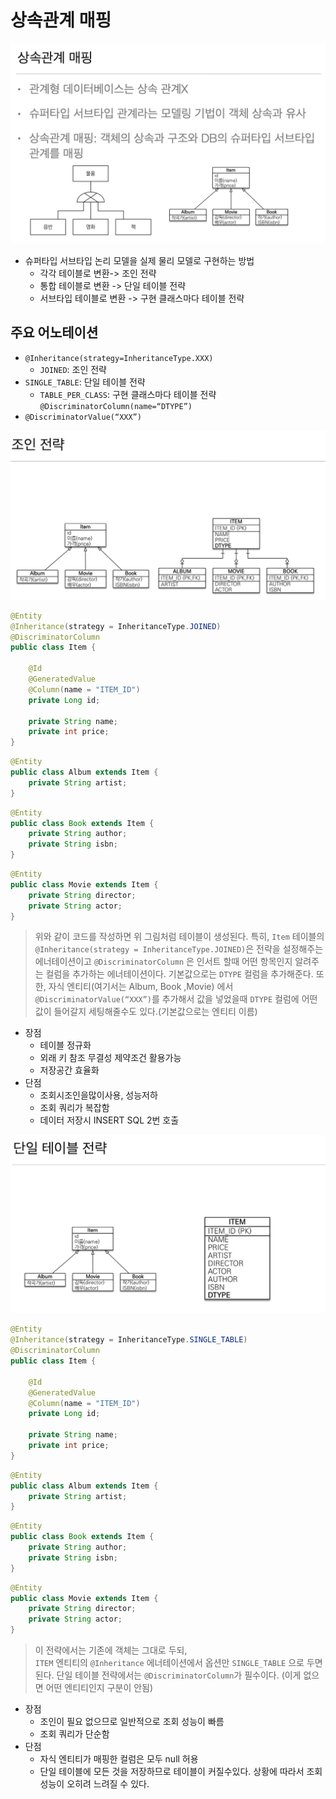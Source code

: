 # 상속관계 매핑

<img src="src/7.%20고급%20매핑/data1.png">

* 슈퍼타입 서브타입 논리 모델을 실제 물리 모델로 구현하는 방법
  * 각각 테이블로 변환-> 조인 전략
  * 통합 테이블로 변환 -> 단일 테이블 전략
  * 서브타입 테이블로 변환 -> 구현 클래스마다 테이블 전략

## 주요 어노테이션

* `@Inheritance(strategy=InheritanceType.XXX)` 
  * `JOINED`: 조인 전략
* `SINGLE_TABLE`: 단일 테이블 전략
  * `TABLE_PER_CLASS`: 구현 클래스마다 테이블 전략 `@DiscriminatorColumn(name=“DTYPE”)`
* `@DiscriminatorValue(“XXX”)`

<img src="src/7.%20고급%20매핑/data2.png">

```java
@Entity
@Inheritance(strategy = InheritanceType.JOINED)
@DiscriminatorColumn
public class Item {

    @Id
    @GeneratedValue
    @Column(name = "ITEM_ID")
    private Long id;

    private String name;
    private int price;
}
```

```java
@Entity
public class Album extends Item {
    private String artist;
}
```

```java
@Entity
public class Book extends Item {
    private String author;
    private String isbn;
}
```

```java
@Entity
public class Movie extends Item {
    private String director;
    private String actor;
}
```

> 위와 같이 코드를 작성하면 위 그림처럼 테이블이 생성된다.
> 특히, `Item` 테이블의 `@Inheritance(strategy = InheritanceType.JOINED)`은 전략을 설정해주는 에너테이션이고
> `@DiscriminatorColumn` 은 인서트 할때 어떤 항목인지 알려주는 컬럼을 추가하는 에너테이션이다.
> 기본값으로는 `DTYPE` 컬럼을 추가해준다.
> 또한, 자식 엔티티(여기서는 Album, Book ,Movie) 에서 `@DiscriminatorValue(“XXX”)`를 추가해서 값을 넣었을때 `DTYPE` 컬럼에 어떤값이 들어갈지 세팅해줄수도 있다.(기본값으로는 엔티티 이름)

* 장점
  * 테이블 정규화
  * 외래 키 참조 무결성 제약조건 활용가능 
  * 저장공간 효율화
* 단점
  * 조회시조인을많이사용, 성능저하
  * 조회 쿼리가 복잡함
  * 데이터 저장시 INSERT SQL 2번 호출



<img src="src/7.%20고급%20매핑/data3.png">

```java
@Entity
@Inheritance(strategy = InheritanceType.SINGLE_TABLE)
@DiscriminatorColumn
public class Item {

    @Id
    @GeneratedValue
    @Column(name = "ITEM_ID")
    private Long id;

    private String name;
    private int price;
}
```

```java
@Entity
public class Album extends Item {
    private String artist;
}
```

```java
@Entity
public class Book extends Item {
    private String author;
    private String isbn;
}
```

```java
@Entity
public class Movie extends Item {
    private String director;
    private String actor;
}
```

> 이 전략에서는 기존에 객체는 그대로 두되,   
> `ITEM` 엔티티의 `@Inheritance` 에너테이션에서 옵션만 `SINGLE_TABLE` 으로 두면 된다.
> 단일 테이블 전략에서는 `@DiscriminatorColumn`가 필수이다. (이게 없으면 어떤 엔티티인지 구분이 안됨)

* 장점
  * 조인이 필요 없으므로 일반적으로 조회 성능이 빠름
  * 조회 쿼리가 단순함 
* 단점
  * 자식 엔티티가 매핑한 컬럼은 모두 null 허용
  * 단일 테이블에 모든 것을 저장하므로 테이블이 커질수있다. 상황에 따라서 조회 성능이 오히려 느려질 수 있다.